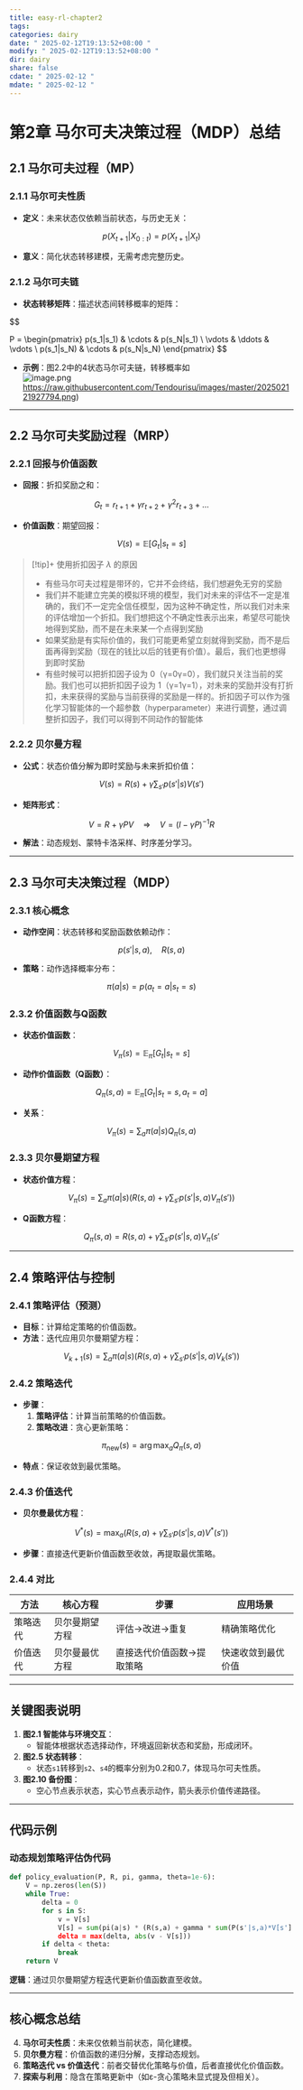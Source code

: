 ```yaml
---
title: easy-rl-chapter2
tags: 
categories: dairy
date: " 2025-02-12T19:13:52+08:00 "
modify: " 2025-02-12T19:13:52+08:00 "
dir: dairy
share: false
cdate: " 2025-02-12 "
mdate: " 2025-02-12 "
---
```


# 第2章 马尔可夫决策过程（MDP）总结

## 2.1 马尔可夫过程（MP）

### 2.1.1 马尔可夫性质

- **定义**：未来状态仅依赖当前状态，与历史无关：

$$
  p(X_{t+1} | X_{0:t}) = p(X_{t+1} | X_t)
$$

- **意义**：简化状态转移建模，无需考虑完整历史。

### 2.1.2 马尔可夫链

- **状态转移矩阵**：描述状态间转移概率的矩阵：

$$
  
  P = \begin{pmatrix}
  p(s_1|s_1) & \cdots & p(s_N|s_1) \\
  \vdots & \ddots & \vdots \\
  p(s_1|s_N) & \cdots & p(s_N|s_N)
  \end{pmatrix}
$$

- **示例**：图2.2中的4状态马尔可夫链，转移概率如  
![image.png]()https://raw.githubusercontent.com/Tendourisu/images/master/202502121927794.png)

---

## 2.2 马尔可夫奖励过程（MRP）

### 2.2.1 回报与价值函数

- **回报**：折扣奖励之和：

$$
G_t = r_{t+1} + \gamma r_{t+2} + \gamma^2 r_{t+3} + \dots
$$

- **价值函数**：期望回报：

$$
  V(s) = \mathbb{E}[G_t | s_t = s]
$$

>[!tip]+ 使用折扣因子 $\lambda$ 的原因
>- 有些马尔可夫过程是带环的，它并不会终结，我们想避免无穷的奖励
>- 我们并不能建立完美的模拟环境的模型，我们对未来的评估不一定是准确的，我们不一定完全信任模型，因为这种不确定性，所以我们对未来的评估增加一个折扣。我们想把这个不确定性表示出来，希望尽可能快地得到奖励，而不是在未来某一个点得到奖励
>- 如果奖励是有实际价值的，我们可能更希望立刻就得到奖励，而不是后面再得到奖励（现在的钱比以后的钱更有价值）。最后，我们也更想得到即时奖励
>- 有些时候可以把折扣因子设为 0（γ=0γ=0），我们就只关注当前的奖励。我们也可以把折扣因子设为 1（γ=1γ=1），对未来的奖励并没有打折扣，未来获得的奖励与当前获得的奖励是一样的。折扣因子可以作为强化学习智能体的一个超参数（hyperparameter）来进行调整，通过调整折扣因子，我们可以得到不同动作的智能体

### 2.2.2 贝尔曼方程

- **公式**：状态价值分解为即时奖励与未来折扣价值：

$$
V(s) = R(s) + \gamma \sum_{s'} p(s'|s) V(s')
$$

- **矩阵形式**：

$$
V = R + \gamma P V \quad \Rightarrow \quad V = (I - \gamma P)^{-1} R
$$

- **解法**：动态规划、蒙特卡洛采样、时序差分学习。

---

## 2.3 马尔可夫决策过程（MDP）

### 2.3.1 核心概念

- **动作空间**：状态转移和奖励函数依赖动作：

$$
  p(s'|s,a), \quad R(s,a)
$$

- **策略**：动作选择概率分布：

$$
  \pi(a|s) = p(a_t=a | s_t=s)
$$

### 2.3.2 价值函数与Q函数

- **状态价值函数**：

$$
  V_\pi(s) = \mathbb{E}_\pi[G_t | s_t = s]
$$

- **动作价值函数（Q函数）**：

$$
  Q_\pi(s,a) = \mathbb{E}_\pi[G_t | s_t = s, a_t = a]
$$

- **关系**：

$$
  V_\pi(s) = \sum_a \pi(a|s) Q_\pi(s,a)
$$

### 2.3.3 贝尔曼期望方程

- **状态价值方程**：

$$
  V_\pi(s) = \sum_a \pi(a|s) \left( R(s,a) + \gamma \sum_{s'} p(s'|s,a) V_\pi(s') \right)
$$

- **Q函数方程**：

$$
  Q_\pi(s,a) = R(s,a) + \gamma \sum_{s'} p(s'|s,a) V_\pi(s'
$$

---

## 2.4 策略评估与控制

### 2.4.1 策略评估（预测）

- **目标**：计算给定策略的价值函数。
- **方法**：迭代应用贝尔曼期望方程：

$$
  V_{k+1}(s) = \sum_a \pi(a|s) \left( R(s,a) + \gamma \sum_{s'} p(s'|s,a) V_k(s') \right)
$$

### 2.4.2 策略迭代

- **步骤**：
  1. **策略评估**：计算当前策略的价值函数。
  2. **策略改进**：贪心更新策略：

$$
     \pi_{\text{new}}(s) = \arg\max_a Q_\pi(s,a)
$$

- **特点**：保证收敛到最优策略。

### 2.4.3 价值迭代

- **贝尔曼最优方程**：

$$
  V^*(s) = \max_a \left( R(s,a) + \gamma \sum_{s'} p(s'|s,a) V^*(s') \right)
$$

- **步骤**：直接迭代更新价值函数至收敛，再提取最优策略。

### 2.4.4 对比

| **方法**       | **核心方程**       | **步骤**                     | **应用场景**       |
|----------------|--------------------|------------------------------|--------------------|
| 策略迭代       | 贝尔曼期望方程     | 评估→改进→重复               | 精确策略优化       |
| 价值迭代       | 贝尔曼最优方程     | 直接迭代价值函数→提取策略    | 快速收敛到最优价值 |

---

## 关键图表说明

1. **图2.1 智能体与环境交互**：  
   - 智能体根据状态选择动作，环境返回新状态和奖励，形成闭环。
2. **图2.5 状态转移**：  
   - 状态`s1`转移到`s2`、`s4`的概率分别为0.2和0.7，体现马尔可夫性质。
3. **图2.10 备份图**：  
   - 空心节点表示状态，实心节点表示动作，箭头表示价值传递路径。

---

## 代码示例

### 动态规划策略评估伪代码

```python
def policy_evaluation(P, R, pi, gamma, theta=1e-6):
    V = np.zeros(len(S))
    while True:
        delta = 0
        for s in S:
            v = V[s]
            V[s] = sum(pi(a|s) * (R(s,a) + gamma * sum(P(s'|s,a)*V[s'] for s' in S))
            delta = max(delta, abs(v - V[s]))
        if delta < theta:
            break
    return V
```

**逻辑**：通过贝尔曼期望方程迭代更新价值函数直至收敛。

---

## 核心概念总结

4. **马尔可夫性质**：未来仅依赖当前状态，简化建模。
5. **贝尔曼方程**：价值函数的递归分解，支撑动态规划。
6. **策略迭代 vs 价值迭代**：前者交替优化策略与价值，后者直接优化价值函数。
7. **探索与利用**：隐含在策略更新中（如ε-贪心策略未显式提及但相关）。

```
